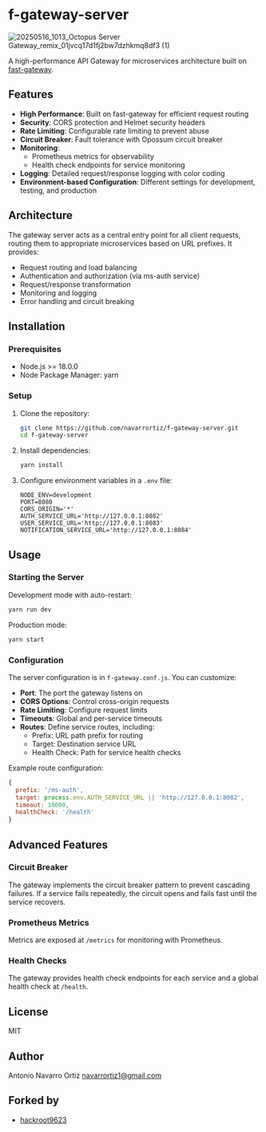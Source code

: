 # f-gateway-server

![20250516_1013_Octopus Server Gateway_remix_01jvcq17d1fj2bw7dzhkmq8df3 (1)](https://github.com/user-attachments/assets/a73bb023-8661-4af5-a452-8d5606445d51)


A high-performance API Gateway for microservices architecture built on [fast-gateway](https://www.npmjs.com/package/fast-gateway).

## Features

- **High Performance**: Built on fast-gateway for efficient request routing
- **Security**: CORS protection and Helmet security headers
- **Rate Limiting**: Configurable rate limiting to prevent abuse
- **Circuit Breaker**: Fault tolerance with Opossum circuit breaker
- **Monitoring**: 
  - Prometheus metrics for observability
  - Health check endpoints for service monitoring
- **Logging**: Detailed request/response logging with color coding
- **Environment-based Configuration**: Different settings for development, testing, and production

## Architecture

The gateway server acts as a central entry point for all client requests, routing them to appropriate microservices based on URL prefixes. It provides:

- Request routing and load balancing
- Authentication and authorization (via ms-auth service)
- Request/response transformation
- Monitoring and logging
- Error handling and circuit breaking

## Installation

### Prerequisites
- Node.js >= 18.0.0
- Node Package Manager: yarn

### Setup
1. Clone the repository:
   ```bash
   git clone https://github.com/navarrortiz/f-gateway-server.git
   cd f-gateway-server
   ```

2. Install dependencies:
   ```bash
   yarn install
   ```

3. Configure environment variables in a `.env` file:
   ```plaintext
   NODE_ENV=development
   PORT=8080
   CORS_ORIGIN='*'
   AUTH_SERVICE_URL='http://127.0.0.1:8082'
   USER_SERVICE_URL='http://127.0.0.1:8083'
   NOTIFICATION_SERVICE_URL='http://127.0.0.1:8084'
   ```

## Usage

### Starting the Server

Development mode with auto-restart:
```bash
yarn run dev
```

Production mode:
```bash
yarn start
```

### Configuration

The server configuration is in `f-gateway.conf.js`. You can customize:

- **Port**: The port the gateway listens on
- **CORS Options**: Control cross-origin requests
- **Rate Limiting**: Configure request limits
- **Timeouts**: Global and per-service timeouts
- **Routes**: Define service routes, including:
  - Prefix: URL path prefix for routing
  - Target: Destination service URL
  - Health Check: Path for service health checks

Example route configuration:
```javascript
{
  prefix: '/ms-auth',
  target: process.env.AUTH_SERVICE_URL || 'http://127.0.0.1:8082',
  timeout: 10000,
  healthCheck: '/health'
}
```

## Advanced Features

### Circuit Breaker
The gateway implements the circuit breaker pattern to prevent cascading failures. If a service fails repeatedly, the circuit opens and fails fast until the service recovers.

### Prometheus Metrics
Metrics are exposed at `/metrics` for monitoring with Prometheus.

### Health Checks
The gateway provides health check endpoints for each service and a global health check at `/health`.

## License

MIT

## Author
Antonio Navarro Ortiz <navarrortiz1@gmail.com>

## Forked by
- [hackroot9623](https://github.com/hackroot9623)
